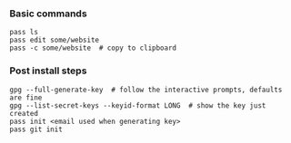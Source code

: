 ### Basic commands

    pass ls
    pass edit some/website
    pass -c some/website  # copy to clipboard


### Post install steps

    gpg --full-generate-key  # follow the interactive prompts, defaults are fine
    gpg --list-secret-keys --keyid-format LONG  # show the key just created
    pass init <email used when generating key>
    pass git init
